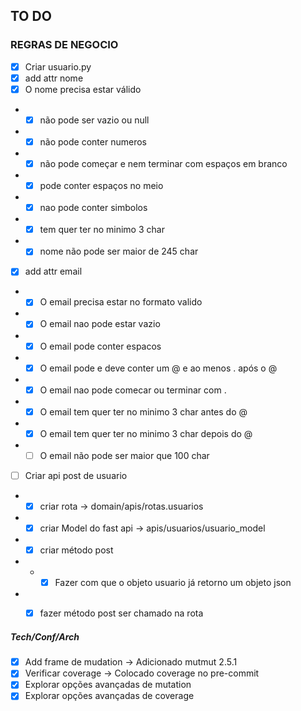 ## TO DO

### REGRAS DE NEGOCIO
- [X] Criar usuario.py
- [X] add attr nome
- [X] O nome precisa estar válido
- - [X] não pode ser vazio ou  null
- - [X] não pode conter numeros
- - [X] não pode começar e nem terminar com espaços em branco
- - [X] pode conter espaços no meio
- - [X] nao pode conter simbolos
- - [X] tem quer ter no minimo 3 char
- - [X] nome não pode ser maior de 245 char
- [X] add attr email
- - [X] O email precisa estar no formato valido
- - [X] O email nao pode estar vazio
- - [X] O email pode conter espacos
- - [X] O email pode e deve conter um @ e ao menos . após o @
- - [X] O email nao pode comecar ou terminar com .
- - [X] O email tem quer ter no minimo 3 char antes do @
- - [X] O email tem quer ter no minimo 3 char depois do @
- - [ ] O email não pode ser maior que 100 char
- [ ] Criar api post de usuario
- - [X] criar rota -> domain/apis/rotas.usuarios
- - [X] criar Model do fast api -> apis/usuarios/usuario_model
- - [X] criar método post
- - - [X] Fazer com que o objeto usuario já retorno um objeto json 
- - [X] fazer método post ser chamado na rota 


##### Tech/Conf/Arch
- [X] Add frame de mudation -> Adicionado mutmut 2.5.1
- [X] Verificar coverage -> Colocado coverage no pre-commit 
- [X] Explorar opções avançadas de mutation 
- [X] Explorar opções avançadas de coverage
